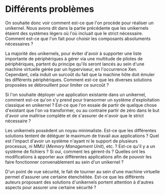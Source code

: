 # Différents problèmes

On souhaite donc voir comment est-ce que l'on procède pour réaliser un
unikernel. Nous avons dit dans la partie précédente que les unikernels étaient
des systèmes légers où l'où incluait que le strict nécessaire. Comment est-ce
que l'on fait pour choisir les composants absoluments nécessaires ?

La majorité des unikernels, pour éviter d'avoir à supporter une liste importante
de périphériques à gérer via une multitude de pilotes de périphériques, partent
du principe qu'ils seront lancés au sein d'une machine virtuelle gérée par un
hyperviseur, en l'occurrence Xen. Cependant, cela induit un surcoût du fait que
la machine hôte doit émuler les différents périphériques. Comment est-ce que les
diverses solutions proposées se débrouillent pour limiter ce surcoût ?

Si l'on souhaite déployer une application existante dans un unikernel, comment
est-ce qu'on s'y prend pour transormer un système d'exploitation classique en
unikernel ? Est-ce que l'on essaie de partir de quelque chose d'existant que
l'on va transformer, ou au contraire partir de zéro dans le but d'avoir une
maîtrise complète et de s'assurer de n'avoir que le strict nécessaire ?

Les unikernels possèdent un noyau minimaliste. Est-ce que les différentes
solutions tentent de déléguer le maximum de travail aux applications ? Quel est
l'impact d'avoir un système n'ayant ni le support de plusieurs processus, ni MMU
(*Memory Management Unit*), etc. ? Est-ce qu'il y a un système de fichiers ? Si
oui, comment les gèrent-ils ? Quelles ont les modifications à apporter aux
différentes applications afin de pouvoir les faire fonctionner convenablement au
sein d'un unikernel ?

D'un point de vue sécurité, le fait de tourner au sein d'une machine virtuelle
permet d'assurer une certaine étenchéitée. Est-ce que les différents auteurs
proposant des solutions d'unikernels portent attention à d'autres aspects pour
assurer une certaine sécurité ?
